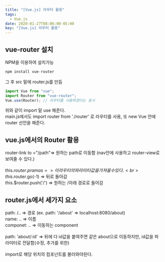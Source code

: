 ```yaml
---
title: "[Vue.js] 라우터 활용"
tags:
  - Vue.js
date: 2020-01-27T08:06:00-05:00
key: "[Vue.js] 라우터 활용"
---
```


## vue-router 설치

NPM을 이용하여 설치가능

<!--more-->

```javascript
npm install vue-router
```

그 후 src 밑에 router.js를 만듬

```javascript
import Vue from "vue";
import Router from "vue-router";
Vue.use(Router); // 라우터를 사용하겠다는 표시
```

위와 같이 import 밑 use 해준다.<br>
main.js에서도 import router from './router' 로 라우터를 사용, 또 new Vue 안에 router 선언을 해준다.<br>

## vue.js에서의 Router 활용

router-link to ="/path"=> 원하는 path로 이동함 (nav안에 사용하고 router-view로 보여줄 수 있다.)<br>
<br>
this.$router.pramas => 이 라우터의 파라미터값을 가져올 수 있다.<br>
this.$router.go(-1) => 뒤로 돌아감<br>
this.\$router.push('/') => 원하는 /아래 경로로 들어감<br>

## router.js에서 세가지 요소

path: /.. => 경로 (ex. path: '/about' => localhost:8080/about)<br>
name: .. => 이름<br>
componet: .. => 이동하는 component<br>
<br>
path: 'about/:id' => 뒤에 다 id값을 붙여주면 같은 about으로 이동하지만, id값을 파라미터로 전달함(수정, 추가를 위한)<br>
<br>
import로 해당 위치의 컴포넌트를 불러와야된다.
